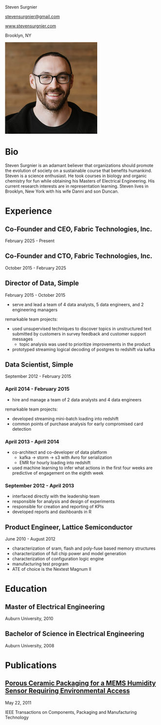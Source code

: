 Steven Surgnier

stevensurgnier@gmail.com

www.stevensurgnier.com

Brooklyn, NY

![headshot](https://raw.githubusercontent.com/stevensurgnier/stevensurgnier.github.io/master/headshot.jpg)

# Bio

Steven Surgnier is an adamant believer that organizations should promote
the evolution of society on a sustainable course that benefits
humankind. Steven is a science enthusiast. He took
courses in biology and organic chemistry for fun while obtaining his
Masters of Electrical Engineering. His current research interests are in
representation learning. Steven lives in Brooklyn, New York with his wife
Danni and son Duncan.

# Experience

## Co-Founder and CEO, Fabric Technologies, Inc.

February 2025 - Present

## Co-Founder and CTO, Fabric Technologies, Inc.

October 2015 - February 2025

## Director of Data, Simple

February 2015 - October 2015

- serve and lead a team of 4 data analysts, 5 data engineers, and 2 engineering managers

remarkable team projects:
- used unsupervised techniques to discover topics in unstructured text submitted by customers in survey feedback and customer support messages
  - topic analysis was used to prioritize improvements in the product
- prototyped streaming logical decoding of postgres to redshift via kafka

## Data Scientist, Simple

September 2012 - February 2015

### April 2014 - February 2015

- hire and manage a team of 2 data analysts and 4 data engineers

remarkable team projects:
- developed streaming mini-batch loading into redshift
- common points of purchase analysis for early compromised card detection

### April 2013 - April 2014

- co-architect and co-developer of data platform
  - kafka -> storm -> s3 with Avro for serialization
  - EMR for hourly loading into redshift
- used machine learning to infer what actions in the first four weeks are predictive of engagement on the eighth week

### September 2012 - April 2013

- interfaced directly with the leadership team
- responsible for analysis and design of experiments
- responsible for creation and reporting of KPIs
- developed reports and dashboards in R

## Product Engineer, Lattice Semiconductor

June 2010 - August 2012

- characterization of sram, flash and poly-fuse based memory structures
- characterization of full chip power and model generation
- characterization of configuration logic engine
- manufacturing test program
- ATE of choice is the Nextest Magnum II

# Education

## Master of Electrical Engineering

Auburn University, 2010

## Bachelor of Science in Electrical Engineering

Auburn University, 2008

# Publications

## [Porous Ceramic Packaging for a MEMS Humidity Sensor Requiring Environmental Access](http://ieeexplore.ieee.org/xpl/articleDetails.jsp?arnumber=5737772)

May 22, 2011

IEEE Transactions on Components, Packaging and Manufacturing Technology

